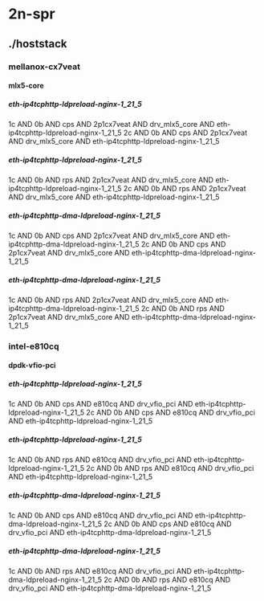 # 2n-spr
## ./hoststack
### mellanox-cx7veat
#### mlx5-core
##### eth-ip4tcphttp-ldpreload-nginx-1_21_5
1c AND 0b AND cps AND 2p1cx7veat AND drv_mlx5_core AND eth-ip4tcphttp-ldpreload-nginx-1_21_5
2c AND 0b AND cps AND 2p1cx7veat AND drv_mlx5_core AND eth-ip4tcphttp-ldpreload-nginx-1_21_5
##### eth-ip4tcphttp-ldpreload-nginx-1_21_5
1c AND 0b AND rps AND 2p1cx7veat AND drv_mlx5_core AND eth-ip4tcphttp-ldpreload-nginx-1_21_5
2c AND 0b AND rps AND 2p1cx7veat AND drv_mlx5_core AND eth-ip4tcphttp-ldpreload-nginx-1_21_5
##### eth-ip4tcphttp-dma-ldpreload-nginx-1_21_5
1c AND 0b AND cps AND 2p1cx7veat AND drv_mlx5_core AND eth-ip4tcphttp-dma-ldpreload-nginx-1_21_5
2c AND 0b AND cps AND 2p1cx7veat AND drv_mlx5_core AND eth-ip4tcphttp-dma-ldpreload-nginx-1_21_5
##### eth-ip4tcphttp-dma-ldpreload-nginx-1_21_5
1c AND 0b AND rps AND 2p1cx7veat AND drv_mlx5_core AND eth-ip4tcphttp-dma-ldpreload-nginx-1_21_5
2c AND 0b AND rps AND 2p1cx7veat AND drv_mlx5_core AND eth-ip4tcphttp-dma-ldpreload-nginx-1_21_5
### intel-e810cq
#### dpdk-vfio-pci
##### eth-ip4tcphttp-ldpreload-nginx-1_21_5
1c AND 0b AND cps AND e810cq AND drv_vfio_pci AND eth-ip4tcphttp-ldpreload-nginx-1_21_5
2c AND 0b AND cps AND e810cq AND drv_vfio_pci AND eth-ip4tcphttp-ldpreload-nginx-1_21_5
##### eth-ip4tcphttp-ldpreload-nginx-1_21_5
1c AND 0b AND rps AND e810cq AND drv_vfio_pci AND eth-ip4tcphttp-ldpreload-nginx-1_21_5
2c AND 0b AND rps AND e810cq AND drv_vfio_pci AND eth-ip4tcphttp-ldpreload-nginx-1_21_5
##### eth-ip4tcphttp-dma-ldpreload-nginx-1_21_5
1c AND 0b AND cps AND e810cq AND drv_vfio_pci AND eth-ip4tcphttp-dma-ldpreload-nginx-1_21_5
2c AND 0b AND cps AND e810cq AND drv_vfio_pci AND eth-ip4tcphttp-dma-ldpreload-nginx-1_21_5
##### eth-ip4tcphttp-dma-ldpreload-nginx-1_21_5
1c AND 0b AND rps AND e810cq AND drv_vfio_pci AND eth-ip4tcphttp-dma-ldpreload-nginx-1_21_5
2c AND 0b AND rps AND e810cq AND drv_vfio_pci AND eth-ip4tcphttp-dma-ldpreload-nginx-1_21_5
